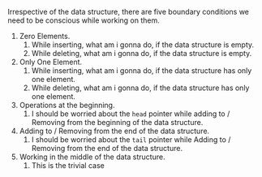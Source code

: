 Irrespective of the data structure, there are five boundary conditions we need to be conscious while working on them.

1. Zero Elements.
    1. While inserting, what am i gonna do, if the data structure is empty.
    2. While deleting, what am i gonna do, if the data structure is empty.
2. Only One Element.
    1. While inserting, what am i gonna do, if the data structure has only one element.
    2. While deleting, what am i gonna do, if the data structure has only one element.
3. Operations at the beginning.
    1. I should be worried about the `head` pointer while adding to / Removing from the beginning of the data structure.
4. Adding to / Removing from the end of the data structure.
    1. I should be worried about the `tail` pointer while Adding to / Removing from the end of the data structure.
5. Working in the middle of the data structure.
    1. This is the trivial case